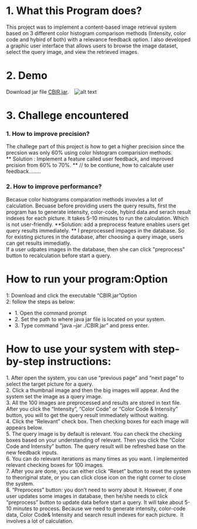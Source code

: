 # 1. What this Program does?
This project was to implement a content-based image retrieval system based on 3 different color histogram comparison methods (Intensity, color code and hybird of both) with a relevance feedback option. I also developed a graphic user interface that allows users to browse the image dataset, select the query image, and view the retrieved images. 

# 2. Demo
Download jar file [CBIR.jar](https://github.com/emily0707/Graphic-user-Interface-for-Cancer-Research/blob/master/Content-Based-Image-Retrieval-System-/CBIR.jar ).
   ![alt text](https://github.com/emily0707/Graphic-user-Interface-for-Cancer-Research/blob/master/images/CBIR.png "Demo ScreenShot")
   
# 3. Challege encountered
### 1. How to improve precision?    
The challege part of this project is how to get a higher precision since the precsion was only 60% using color histogram comparision methods.     
** Solution : Implement a feature called user feedback, and improved prcision from 60% to 70%. **
// to be contiune, how to calcalute user feedback........
### 2. How to improve performance?   
Becasue color histograms comparation methods invovles a lot of calculation. Becuase before providing users the query results, first the program has to generate intensity, color-code, hybird data and serach result indexes for each picture. It takes 5-10 minutes to run the calculation. Which is not user-friendly. 
**Solution: add a preprocess feature enables users get query results immediately.  **
I preprocessed impages in the database. So for existing pictures in the database, after choosing a query image, users can get results immediatly.      
If a user udpates images in the database, then she can click "preprocess" button to recalculation before start a query. 


# How to run your program:Option   
1: Download and click the executable “CBIR.jar”Option     
2: follow the steps as below:    
- 1. Open the command prompt    
- 2. Set the path to where java jar file is located on your system.     
- 3. Type command “java –jar ./CBIR.jar” and press enter.    

# How to use your system with step-by-step instructions:    
1. After open the system, you can use “previous page” and “next page” to select the target picture for a query.     
2. Click a thumbnail image and then the big images will appear. And the system set the image as a query image.     
3. All the 100 images are preprocessed and results are stored in text file. After you click the “Intensity”, “Color Code” or “Color Code & Intensity” button, you will to get the query result immediately without waiting.      
4. Click the “Relevant” check box. Then checking boxes for each image will appears below.       
5. The query image is by default is relevant. You can check the checking boxes based on your understanding of relevant. Then you click the “Color Code and Intensity” button. The query result will be refreshed base on the new feedback inputs.     
6. You can do relevant iterations as many times as you want. I implemented relevant checking boxes for 100 images.      
7. After you are done, you can either click “Reset” button to reset the system to theoriginal state, or you can click close icon on the right corner to close the system.     
8. “Preprocess” button: you don’t need to worry about it. However, if one user updates some images in database, then he/she needs to click “preprocess” button to update data before start a query. It will take about 5-10 minutes to process. Because we need to generate intensity, color-code data, Color Code& Intensity and search result indexes for each picture.  It involves a lot of calculation. 

